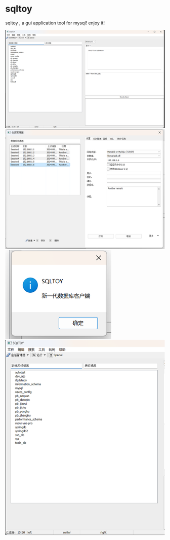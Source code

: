 # sqltoy
sqltoy , a gui application tool for mysql! enjoy it!

![Img](./snapshots/Snipaste_2024-11-13_18-49-41.png  )
![Img](./snapshots/Snipaste_2024-11-13_18-50-16.png  )
![Img](./snapshots/Snipaste_2024-11-13_18-50-43.png  )
![Img](./snapshots/Snipaste_2024-11-13_18-52-33.png )